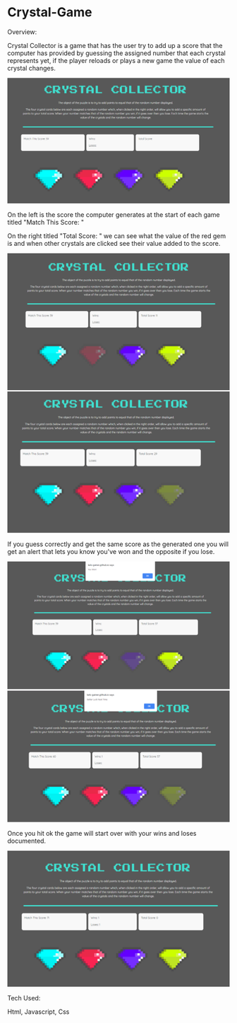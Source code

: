 # Crystal-Game


Overview:

Crystal Collector is a game that has the user try to add up a score that the computer has provided by guessing the assigned number that each crystal represents yet, if the player reloads or plays a new game the value of each crystal changes.

![alt text](images/start.png)

On the left is the score the computer generates at the start of each game titled "Match This Score: " 

On the right titled "Total Score: " we can see what the value of the red gem is and when other crystals are clicked see their value added to the score.

![alt text](images/click.png)
![alt text](images/click2.png)

If you guess correctly and get the same score as the generated one you will get an alert that lets you know you've won and the opposite if you lose.

![alt text](images/won.png)
![alt text](images/lose.png)

Once you hit ok the game will start over with your wins and loses documented.

![alt text](images/final.png)


Tech Used: 

Html,
Javascript,
Css





